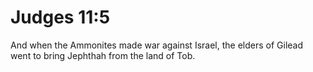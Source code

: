 # Judges 11:5

And when the Ammonites made war against Israel, the elders of Gilead went to bring Jephthah from the land of Tob.
